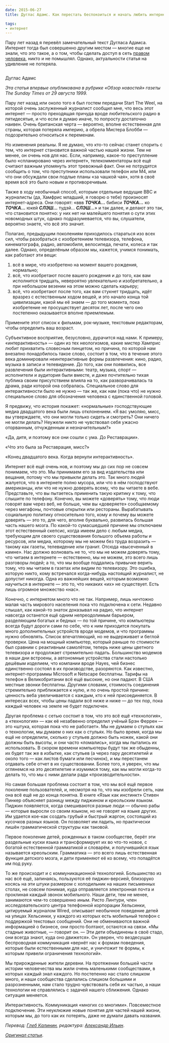 ```yaml
---
date: 2015-06-27
title: Дуглас Адамс. Как перестать беспокоиться и начать любить интернет

tags:
- интернет
---
```


<p class="hl">Пару лет назад я перевёл замечательный текст Дугласа Адамса. Интернет тогда был совершенно другим местом — многие еще не знали, что это такое, а о том, чтобы сделать доступ в сеть <a href="https://en.wikipedia.org/wiki/Right_to_Internet_access">правом человека</a>, никто и не помышлял. Однако, актуальности статья на удивление не потеряла.</p>

<div class="image">
	<img src="/images/adams.jpg" alt="" style="width: auto; height: auto; max-width: 100%" >
</div>
<p class="legend legend--center">Дуглас Адамс</p>

_Эта статья впервые опубликована в рубрике «Обзор новостей» газеты The Sunday Times от 29 августа 1999._

Пару лет назад или около того я был гостем передачи Start The Weel, на которой очень заслуженный журналист сообщил мне, что весь этот интернет — просто преходящая причуда вроде любительского радио в пятидесятые, и что если я думаю иначе, то попросту достаточно наивен. Очень британская черта — вероятно, вполне естественная для страны, которая потеряла империю, а обрела Мистера Блобби — подозрительно относиться к переменам.

Но изменения реальны. Я не думаю, что кто-то сейчас станет спорить с тем, что интернет становится важной частью нашей жизни. Тем не менее, он очень нов для нас. Если, например, какое-то преступление было «спланировано через интернет», телекомментаторы всё ещё считают важным упомянуть этот тревожный факт. Они не потрудятся сообщить о том, что преступники использовали телефон или М4, или что они обсуждали свои подлые планы «за чашкой чая», хотя в своё время всё это было новым и противоречивым.

Также в ходу необычный способ, которым отдельные ведущие BBC и журналисты (да, Хамфрис младший, я говорю о тебе) произносят интернет-адреса. Они говорят: «ввв ***ТОЧКА…*** бибиси ***ТОЧКА…*** ко ***ТОЧКА…*** юкей ***СЛЭШ…*** тудэй… ***СЛЭШ…***» и так далее, и делают это так, что становится понятно: у них нет ни малейшего понятия о сути этих новомодных штук, однако подразумевается, что вы, слушатели, вероятно знаете, что всё это значит.

<!-- more -->

Полагаю, предыдущим поколениям приходилось стараться изо всех сил, чтобы разобраться с изобретением телевизора, телефона, кинематографа, радио, автомобиля, велосипеда, печати, колеса и так далее. Однако, определёным образом мы, кажется, учимся понимать, как работают эти вещи:

1. всё в мире, что изобретено на момент вашего рождения, нормально;
1. всё, что изобретают после вашего рождения и до того, как вам исполнится тридцать, невероятно увлекательно и изобретательно, а при небольшом везении на этом можно сделать карьеру;
1. всё, что изобретают после того, как вам стукнет тридцать, идёт вразрез с естественным ходом вещей, и это начало конца той цивилизации, какой мы её знаем — до того момента, пока изобретение не просуществует десяток лет, после чего оно постепенно оказывается вполне приемлемым.

Примените этот список к фильмам, рок-музыке, текстовым редакторам, чтобы определить ваш возраст.

Субъективное восприятие, безусловно, дурачится над нами. К примеру, «интерактивность» — один из тех неологизмов, какие мистер Хамприс любит прихватить словесным пинцетом, но причина, по которой нам внезапно понадобилось такое слово, состоит в том, что в течение этого века доминировали неинтерактивные формы развлечения: кино, радио, музыка в записи и телевидение. До того, как они появились, все развлечения были интерактивными: театр, музыка, спорт — исполнители и аудитория были вместе, и даже почтительно тихая публика своим присутствием влияла на то, как разворачивалась та драма, ради которой она собралась. Специальное слово для интерактивности было не нужно — так же, как нам (пока что) не нужно специальное слово для обозначения человека с единственной головой.

Я предвижу, что история покажет: «нормальные» господствующие медиа двадцатого века были лишь отклонением. «Я вас умоляю, мисс, вы утверждаете, что они могли только сидеть и смотреть? Они ничего не могли делать? Неужели никто не чувствовал себя ужасно оторванным, отчужденным и незначительным?»

«Да, дитя, и поэтому все они сошли с ума. До Реставрации».

«Что это была за Реставрация, мисс?»

«Конец двадцатого века. Когда вернули интерактивность».

Интернет всё ещё очень нов, и поэтому мы до сих пор не совсем понимаем, что это. Мы принимаем его за вид издательства или вещания, потому что мы привыкли делать это.  Так много людей жалуется, что в интернете полно мусора, или что в нём господствуют американцы, или что не нужно доверять всему, что вы читаете в вебе.  Представьте, что вы пытаетесь применить такую критику к тому, что слышите по телефону. Конечно, вы можете «доверять» тому, что люди говорят вам через веб, не больше, чем вы «доверяете» сообщаемому через мегафоны, почтовые открытки или рестораны. Вырабатывать социальную политику относительно того, кому и почему вы можете доверять — это то, для чего, вполне буквально, развилась большая часть нашего мозга. По какой-то сумасшедшей причине мы отключаем этот естественный скепсис, когда имеем дело с любым медиа, требующим для своего существования большого объема работы и ресурсов, или медиа, которому мы не можем без труда возразить — такому как газеты, телевидение или гранит. Отсюда «высеченный в камне». Нас должно волновать не то, что мы не можем доверять тому, что читаем в интернете — естественно, мы не можем, это всего лишь разговоры людей; а то, что мы вообще поддались привычке верить тому, что мы читаем в газетах или видим по телевизору. Это ошибка, которую никто, кому встречался когда-нибудь настоящий журналист, не допустит никогда. Одна из важнейших вещей, которым возможно научиться в интернете — это то, что никаких «их» не существует. Есть лишь огромное множество «нас».

Конечно, с интернетом много что не так. Например, лишь ничтожно малая часть мирового населения пока что подключена к сети. Недавно слышал, как какой-то знаток доказывал на радио, что интернет навсегда останется ещё одним непреодолимым барьером, разделяющим богатых и бедных — по той причине, что компьютеры всегда будут дороги сами по себе, что к ним приходится покупать много дополнительных устройств вроде модемов, и что программы нужно обновлять. Список впечатляющий, но не выдерживает и беглой проверки. Цена на мощный компьютер, который раньше по стоимости был сравним с реактивным самолётом, теперь ниже цены цветного телевизора и продолжает стремительно падать. Большинство модемов в наши дни встроены, а автономные устройства стали настолько дешёвым изделием, что компании вроде Hayes, чей бизнес единственно состоял в их производстве, разоряются. Как известно, интернет-программы Microsoft и Netscape бесплатны. Тарифы на телефон в Великобритании всё ещё высокие, но они падают. В США местные звонки бесплатны. Другими словами, стоимость соединения стремительно приближается к нулю, и по очень простой причине: ценность веба увеличивается с каждым, кто к ней присоединяется. В интересах всех, чтобы цены падали всё ниже и ниже — до тех пор, пока каждый человек на земле не будет подключен.

Другая проблема с сетью состоит в том, что это всё ещё «технология», а  «технология» — как её незабвенно определил учёный Брэн Феррен — это «штука, которая пока что не работает». Мы не думаем о стульях как о технологии, мы думаем о них как о стульях. Но было время, когда мы ещё не определили, сколько у стульев должно быть ножек, какой они должны быть высоты, и они часто «ломались», когда мы пытались их использовать. В скором времени компьютеры будут так же обыденны, их будет так же в избытке, как стульев (а через пару десятилетий и около того — как листов бумаги или песчинок), и мы перестанем отдавать себе отчет в их существовании. Более того, я уверен, что мы оглянемся на это десятилетие и изумимся тому, как мы могли когда-то делать то, что мы с ними делали ради «производительности».

Но самая большая проблема состоит в том, что мы всё ещё первое поколение пользователей, и, несмотря на то, что мы изобрели сеть, нам она всё ещё не до конца понятна. В книге «Язык как инстинкт» Стивен Пинкер объясняет разницу между пиджином и креольским языком. Пиджин появляется, когда смешиваются разные люди — обычно рабы — которые выросли со своим языком, но не говорят на языке других. Им удается кое-как создать грубый и быстрый жаргон, состоящий из кусочков разных языков. Он позволяет им ладить, но практически лишён грамматической структуры как таковой.

Первое поколение детей, рожденных в таком сообществе, берёт эти раздельные куски языка и трансформирует их во что-то новое, с богатой естественной грамматикой и словарём, и получившийся язык называется креольским. Грамматика — это всего лишь естественная функция детского мозга, и дети применяют её ко всему, что попадётся им под руку.

То же происходит и с коммуникационной технологией. Большинство из нас всё ещё, запинаясь, пользуются её пиджин-версией, близоруко косясь на эти штуки размером с холодильник на наших письменных столах, не совсем понимая, куда отправляется электронная почта и проклиная каждый звонок мобильного.  Наши дети, тем не менее, занимаются чем-то совершенно иным.  Ристо Линтури, член исследовательского центра телефонной корпорации Хельсинки, цитируемый журналом Wired, описывает необычное поведение детей на улицах Хельсинки, у каждого из которых есть мобильный телефон с поддержкой текстовых сообщений. Они не обмениваются важной информацией о бизнесе, они просто болтают, остаются на связи. «Мы стадные животные, — говорит он. — Эти дети объединены в своё стадо, они всегда знают, куда оно движется». Он уверен, что вездесущая беспроводная коммуникация «вернёт нас к формам поведения, которые были естественными для нас, и уничтожит те формы, к которым привели ограничения технологий».

Мы прирожденные жители деревни. На протяжении большей части истории человечества мы жили очень маленькими сообществами, в которых каждый знал каждого. Но постепенно нас стало слишком много, и наши сообщества сделались слишком большими и разрозненными, нам стало трудно чувствовать себя их частью, а наши технологии не справлялись с задачей нашего сближения. Однако ситуация меняется.

Интерактивность. Коммуникация «многих со многими». Повсеместное подключение. Эти неуклюжие новые понятия для частей нашей жизни, которым мы, до того как их потерять, даже не думали давать названия.

_Перевод: [Глеб Калинин](https://glebkalinin.com/), редактура: [Александр Ильин](http://yellowhead.name/)_.

_[Оригинал статьи](http://www.douglasadams.com/dna/19990901-00-a.html)_.

